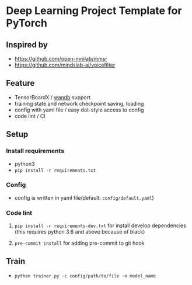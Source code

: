 # Deep Learning Project Template for PyTorch

## Inspired by

- https://github.com/open-mmlab/mmsr
- https://github.com/mindslab-ai/voicefilter

## Feature

- TensorBoardX / [wandb](https://www.wandb.com/) support
- training state and network checkpoint saving, loading
- config with yaml file / easy dot-style access to config
- code lint / CI

## Setup

### Install requirements

- python3
- `pip install -r requirements.txt`

### Config

- config is written in yaml file(default: `config/default.yaml`)

### Code lint

1. `pip install -r requirements-dev.txt` for install develop dependencies (this requires python 3.6 and above because of black)

1. `pre-commit install` for adding pre-commit to git hook

## Train

- `python trainer.py -c config/path/to/file -n model_name`

